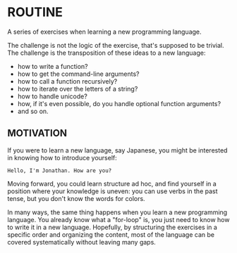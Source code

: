 
ROUTINE
=======

A series of exercises when learning a new programming language.

The challenge is not the logic of the exercise, that's supposed to be trivial. The challenge is the transposition of these ideas to a new language:
 - how to write a function?
 - how to get the command-line arguments?
 - how to call a function recursively?
 - how to iterate over the letters of a string?
 - how to handle unicode?
 - how, if it's even possible, do you handle optional function arguments?
 - and so on.


MOTIVATION
----------

If you were to learn a new language, say Japanese, you might be interested in knowing how to introduce yourself:

    Hello, I'm Jonathan. How are you?

Moving forward, you could learn structure ad hoc, and find yourself in a position where your knowledge is uneven: you can use verbs in the past tense, but you don't know the words for colors.

In many ways, the same thing happens when you learn a new programming language. You already know what a "for-loop" is, you just need to know how to write it in a new language. Hopefully, by structuring the exercises in a specific order and organizing the content, most of the language can be covered systematically without leaving many gaps.

